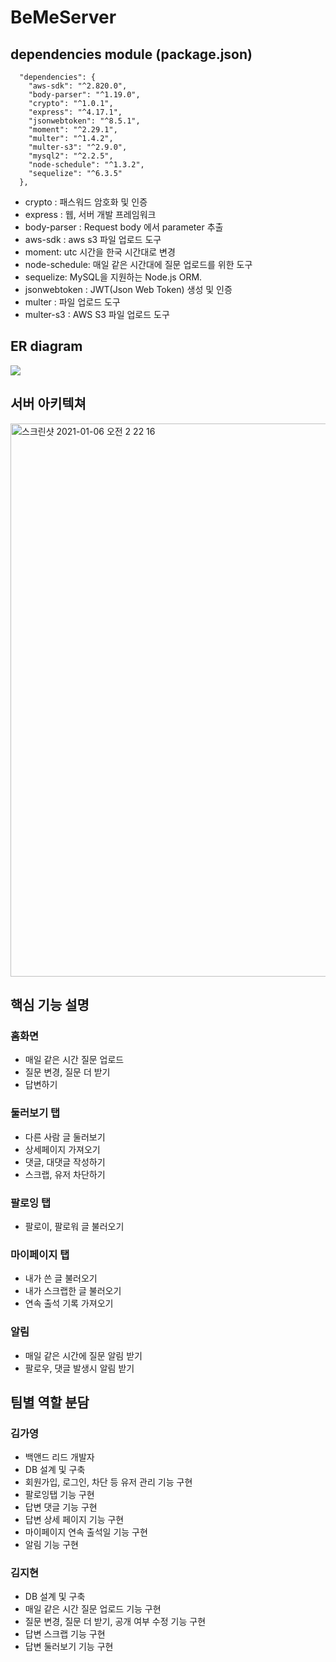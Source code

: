 # BeMeServer

## dependencies module (package.json)
```
  "dependencies": {
    "aws-sdk": "^2.820.0",
    "body-parser": "^1.19.0",
    "crypto": "^1.0.1",
    "express": "^4.17.1",
    "jsonwebtoken": "^8.5.1",
    "moment": "^2.29.1",
    "multer": "^1.4.2",
    "multer-s3": "^2.9.0",
    "mysql2": "^2.2.5",
    "node-schedule": "^1.3.2",
    "sequelize": "^6.3.5"
  },
  ```
- crypto : 패스워드 암호화 및 인증
- express : 웹, 서버 개발 프레임워크
- body-parser : Request body 에서 parameter 추출
- aws-sdk : aws s3 파일 업로드 도구
- moment: utc 시간을 한국 시간대로 변경 
- node-schedule: 매일 같은 시간대에 질문 업로드를 위한 도구
- sequelize: MySQL을 지원하는 Node.js ORM.
- jsonwebtoken : JWT(Json Web Token) 생성 및 인증
- multer : 파일 업로드 도구
- multer-s3 : AWS S3 파일 업로드 도구

## ER diagram
![](https://images.velog.io/images/jujube0/post/4aea98e8-2140-4035-972b-e7963f8b2bec/image.png)

## 서버 아키텍쳐
<img width="885" alt="스크린샷 2021-01-06 오전 2 22 16" src="https://user-images.githubusercontent.com/59338503/103677965-4aae7c00-4fc6-11eb-90be-5238ef6a07b7.png">

## 핵심 기능 설명
### 홈화면 
- 매일 같은 시간 질문 업로드
- 질문 변경, 질문 더 받기
- 답변하기

### 둘러보기 탭
- 다른 사람 글 둘러보기
- 상세페이지 가져오기
- 댓글, 대댓글 작성하기
- 스크랩, 유저 차단하기

### 팔로잉 탭
- 팔로이, 팔로워 글 불러오기

### 마이페이지 탭
- 내가 쓴 글 불러오기
- 내가 스크랩한 글 불러오기
- 연속 출석 기록 가져오기

### 알림
- 매일 같은 시간에 질문 알림 받기
- 팔로우, 댓글 발생시 알림 받기

## 팀별 역할 분담

### 김가영
- 백앤드 리드 개발자
- DB 설계 및 구축
- 회원가입, 로그인, 차단 등 유저 관리 기능 구현
- 팔로잉탭 기능 구현
- 답변 댓글 기능 구현
- 답변 상세 페이지 기능 구현
- 마이페이지 연속 출석일 기능 구현
- 알림 기능 구현

### 김지현
- DB 설계 및 구축
- 매일 같은 시간 질문 업로드 기능 구현
- 질문 변경, 질문 더 받기, 공개 여부 수정 기능 구현
- 답변 스크랩 기능 구현
- 답변 둘러보기 기능 구현

